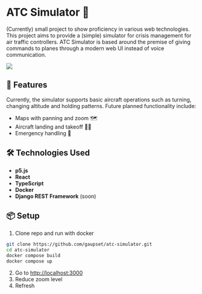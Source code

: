 # ATC Simulator 🛫

(Currently) small project to show proficiency in various web technologies. This project aims to provide a (simple) simulator for crisis management for air traffic controllers. ATC Simulator is based around the premise of giving commands to planes through a modern web UI instead of voice communication.

![](https://i.ibb.co/wJPry8K/image.png)

## 🚀 Features

Currently, the simulator supports basic aircraft operations such as turning, changing altitude and holding patterns. Future planned functionality include:

- Maps with panning and zoom 🗺️
- Aircraft landing and takeoff 🛬🛫
- Emergency handling 🚨

## 🛠️ Technologies Used

- **p5.js**
- **React**
- **TypeScript**
- **Docker**
- **Django REST Framework** (soon)

## 📦 Setup

1. Clone repo and run with docker

```bash
git clone https://github.com/gaupset/atc-simulator.git
cd atc-simulator
docker compose build
docker compose up
```

2. Go to [http://localhost:3000](http://localhost:3000)
3. Reduce zoom level
4. Refresh
